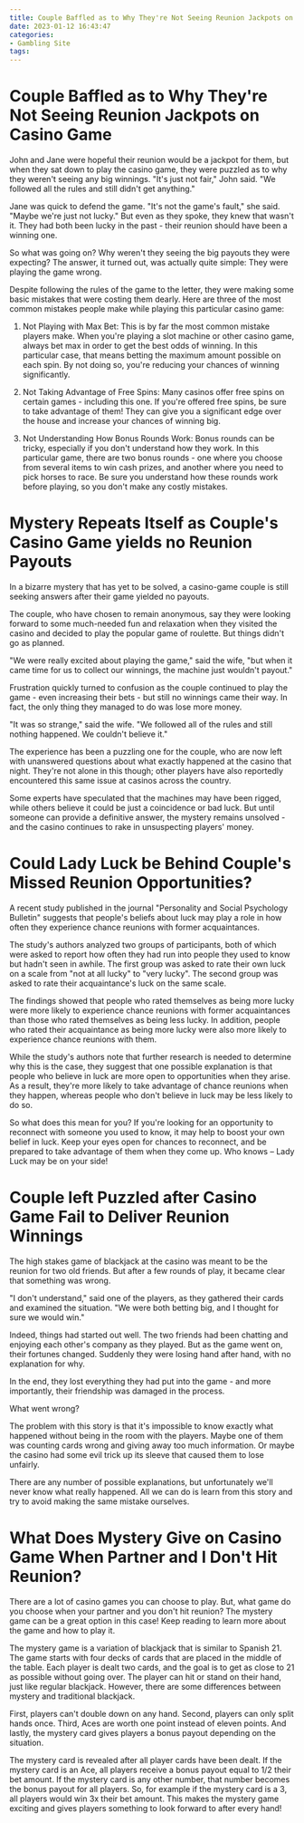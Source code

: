 ```yaml
---
title: Couple Baffled as to Why They're Not Seeing Reunion Jackpots on Casino Game
date: 2023-01-12 16:43:47
categories:
- Gambling Site
tags:
---
```



#  Couple Baffled as to Why They're Not Seeing Reunion Jackpots on Casino Game

John and Jane were hopeful their reunion would be a jackpot for them, but when they sat down to play the casino game, they were puzzled as to why they weren't seeing any big winnings. "It's just not fair," John said. "We followed all the rules and still didn't get anything."

Jane was quick to defend the game. "It's not the game's fault," she said. "Maybe we're just not lucky." But even as they spoke, they knew that wasn't it. They had both been lucky in the past - their reunion should have been a winning one.

So what was going on? Why weren't they seeing the big payouts they were expecting? The answer, it turned out, was actually quite simple: They were playing the game wrong.

Despite following the rules of the game to the letter, they were making some basic mistakes that were costing them dearly. Here are three of the most common mistakes people make while playing this particular casino game:

1) Not Playing with Max Bet: This is by far the most common mistake players make. When you're playing a slot machine or other casino game, always bet max in order to get the best odds of winning. In this particular case, that means betting the maximum amount possible on each spin. By not doing so, you're reducing your chances of winning significantly.

2) Not Taking Advantage of Free Spins: Many casinos offer free spins on certain games - including this one. If you're offered free spins, be sure to take advantage of them! They can give you a significant edge over the house and increase your chances of winning big.

3) Not Understanding How Bonus Rounds Work: Bonus rounds can be tricky, especially if you don't understand how they work. In this particular game, there are two bonus rounds - one where you choose from several items to win cash prizes, and another where you need to pick horses to race. Be sure you understand how these rounds work before playing, so you don't make any costly mistakes.

#  Mystery Repeats Itself as Couple's Casino Game yields no Reunion Payouts

In a bizarre mystery that has yet to be solved, a casino-game couple is still seeking answers after their game yielded no payouts.

The couple, who have chosen to remain anonymous, say they were looking forward to some much-needed fun and relaxation when they visited the casino and decided to play the popular game of roulette. But things didn't go as planned.

"We were really excited about playing the game," said the wife, "but when it came time for us to collect our winnings, the machine just wouldn't payout."

Frustration quickly turned to confusion as the couple continued to play the game - even increasing their bets - but still no winnings came their way. In fact, the only thing they managed to do was lose more money.

"It was so strange," said the wife. "We followed all of the rules and still nothing happened. We couldn't believe it."

The experience has been a puzzling one for the couple, who are now left with unanswered questions about what exactly happened at the casino that night. They're not alone in this though; other players have also reportedly encountered this same issue at casinos across the country.

Some experts have speculated that the machines may have been rigged, while others believe it could be just a coincidence or bad luck. But until someone can provide a definitive answer, the mystery remains unsolved - and the casino continues to rake in unsuspecting players' money.

#  Could Lady Luck be Behind Couple's Missed Reunion Opportunities?

A recent study published in the journal "Personality and Social Psychology Bulletin" suggests that people's beliefs about luck may play a role in how often they experience chance reunions with former acquaintances.

The study's authors analyzed two groups of participants, both of which were asked to report how often they had run into people they used to know but hadn't seen in awhile. The first group was asked to rate their own luck on a scale from "not at all lucky" to "very lucky". The second group was asked to rate their acquaintance's luck on the same scale.

The findings showed that people who rated themselves as being more lucky were more likely to experience chance reunions with former acquaintances than those who rated themselves as being less lucky. In addition, people who rated their acquaintance as being more lucky were also more likely to experience chance reunions with them.

While the study's authors note that further research is needed to determine why this is the case, they suggest that one possible explanation is that people who believe in luck are more open to opportunities when they arise. As a result, they're more likely to take advantage of chance reunions when they happen, whereas people who don't believe in luck may be less likely to do so.

So what does this mean for you? If you're looking for an opportunity to reconnect with someone you used to know, it may help to boost your own belief in luck. Keep your eyes open for chances to reconnect, and be prepared to take advantage of them when they come up. Who knows – Lady Luck may be on your side!

#  Couple left Puzzled after Casino Game Fail to Deliver Reunion Winnings

The high stakes game of blackjack at the casino was meant to be the reunion for two old friends. But after a few rounds of play, it became clear that something was wrong.

"I don't understand," said one of the players, as they gathered their cards and examined the situation. "We were both betting big, and I thought for sure we would win."

Indeed, things had started out well. The two friends had been chatting and enjoying each other's company as they played. But as the game went on, their fortunes changed. Suddenly they were losing hand after hand, with no explanation for why.

In the end, they lost everything they had put into the game - and more importantly, their friendship was damaged in the process.

What went wrong?

The problem with this story is that it's impossible to know exactly what happened without being in the room with the players. Maybe one of them was counting cards wrong and giving away too much information. Or maybe the casino had some evil trick up its sleeve that caused them to lose unfairly.

There are any number of possible explanations, but unfortunately we'll never know what really happened. All we can do is learn from this story and try to avoid making the same mistake ourselves.

#  What Does Mystery Give on Casino Game When Partner and I Don't Hit Reunion?

There are a lot of casino games you can choose to play. But, what game do you choose when your partner and you don't hit reunion? The mystery game can be a great option in this case! Keep reading to learn more about the game and how to play it.

The mystery game is a variation of blackjack that is similar to Spanish 21. The game starts with four decks of cards that are placed in the middle of the table. Each player is dealt two cards, and the goal is to get as close to 21 as possible without going over. The player can hit or stand on their hand, just like regular blackjack. However, there are some differences between mystery and traditional blackjack.

First, players can't double down on any hand. Second, players can only split hands once. Third, Aces are worth one point instead of eleven points. And lastly, the mystery card gives players a bonus payout depending on the situation.

The mystery card is revealed after all player cards have been dealt. If the mystery card is an Ace, all players receive a bonus payout equal to 1/2 their bet amount. If the mystery card is any other number, that number becomes the bonus payout for all players. So, for example if the mystery card is a 3, all players would win 3x their bet amount. This makes the mystery game exciting and gives players something to look forward to after every hand!